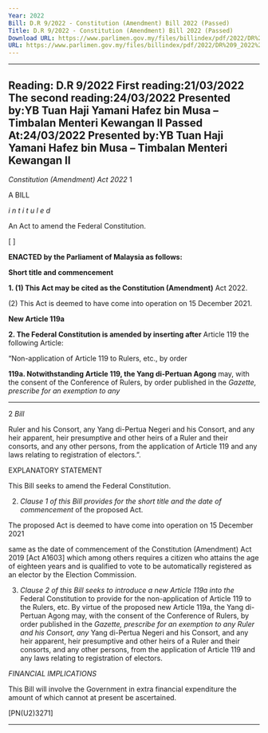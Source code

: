 ```yaml
---
Year: 2022
Bill: D.R 9/2022 - Constitution (Amendment) Bill 2022 (Passed)
Title: D.R 9/2022 - Constitution (Amendment) Bill 2022 (Passed)
Download URL: https://www.parlimen.gov.my/files/billindex/pdf/2022/DR%209_2022%20-%20BI.pdf
URL: https://www.parlimen.gov.my/files/billindex/pdf/2022/DR%209_2022%20-%20BI.pdf
---
```

---
Reading:
D.R 9/2022
First reading:21/03/2022
The second reading:24/03/2022
Presented by:YB Tuan Haji Yamani Hafez bin Musa – Timbalan Menteri Kewangan II
Passed At:24/03/2022
Presented by:YB Tuan Haji Yamani Hafez bin Musa – Timbalan Menteri Kewangan II
---

_Constitution (Amendment) Act 2022_ 1

A BILL

_i n t i t u l e d_

An Act to amend the Federal Constitution.

[ ]

**ENACTED by the Parliament of Malaysia as follows:**

**Short title and commencement**

**1. (1) This Act may be cited as the Constitution (Amendment)**
Act 2022.

(2) This Act is deemed to have come into operation on
15 December 2021.

**New Article 119a**

**2. The Federal Constitution is amended by inserting after**
Article 119 the following Article:

“Non-application of Article 119 to Rulers, etc., by order

**119a. Notwithstanding Article 119, the Yang di-Pertuan Agong**
may, with the consent of the Conference of Rulers, by order
published in the _Gazette, prescribe for an exemption to any_


-----

2 _Bill_

Ruler and his Consort, any Yang di-Pertua Negeri and his
Consort, and any heir apparent, heir presumptive and other
heirs of a Ruler and their consorts, and any other persons,
from the application of Article 119 and any laws relating to
registration of electors.”.

EXPLANATORY STATEMENT

This Bill seeks to amend the Federal Constitution.

2. _Clause 1 of this Bill provides for the short title and the date of commencement_
of the proposed Act.

The proposed Act is deemed to have come into operation on 15 December 2021

same as the date of commencement of the Constitution (Amendment)
Act 2019 [Act A1603] which among others requires a citizen who attains the
age of eighteen years and is qualified to vote to be automatically registered
as an elector by the Election Commission.

3. _Clause 2 of this Bill seeks to introduce a new Article 119a into the_
Federal Constitution to provide for the non-application of Article 119 to the
Rulers, etc. By virtue of the proposed new Article 119a, the Yang di-Pertuan
Agong may, with the consent of the Conference of Rulers, by order published
in the _Gazette, prescribe for an exemption to any Ruler and his Consort, any_
Yang di-Pertua Negeri and his Consort, and any heir apparent, heir presumptive
and other heirs of a Ruler and their consorts, and any other persons, from the
application of Article 119 and any laws relating to registration of electors.

_FINANCIAL IMPLICATIONS_

This Bill will involve the Government in extra financial expenditure the amount
of which cannot at present be ascertained.

[PN(U2)3271]


-----

